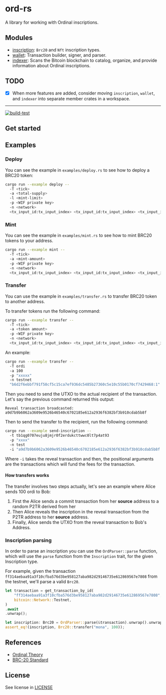 # ord-rs

A library for working with Ordinal inscriptions.

## Modules

- [inscription](src/inscription.rs): `Brc20` and `Nft` inscription types.
- [wallet](src/wallet.rs): Transaction builder, signer, and parser.
- [indexer](src/indexer.rs): Scans the Bitcoin blockchain to catalog, organize, and provide information about Ordinal inscriptions.

## TODO

- [x] When more features are added, consider moving `inscription`, `wallet`, and `indexer` into separate member crates in a workspace.

------------------------------------------------------------------------------------------------------------------------------

[![build-test](https://github.com/bitfinity-network/ord-rs/actions/workflows/build-test.yml/badge.svg)](https://github.com/bitfinity-network/ord-rs/actions/workflows/build-test.yml)

## Get started

## Examples

### Deploy

You can see the example in `examples/deploy.rs` to see how to deploy a BRC20 token:

```sh
cargo run --example deploy --
  -T <tick>
  -a <total-supply>
  -l <mint-limit>
  -p <WIF private key>
  -n <network>
  <tx_input_id:tx_input_index> <tx_input_id:tx_input_index> <tx_input_id:tx_input_index>
```

### Mint

You can see the example in `examples/mint.rs` to see how to mint BRC20 tokens to your address.

```sh
cargo run --example mint --
  -T <tick>
  -a <mint-amount>
  -p <WIF private key>
  -n <network>
  <tx_input_id:tx_input_index> <tx_input_id:tx_input_index> <tx_input_id:tx_input_index>
```

### Transfer

You can use the example in `examples/transfer.rs` to transfer BRC20 token to another address.

To transfer tokens run the following command:

```sh
cargo run --example transfer --
  -T <tick>
  -a <token amount>
  -p <WIF private key>
  -n <network>
  <tx_input_id:tx_input_index> <tx_input_id:tx_input_index> <tx_input_id:tx_input_index> 
```

An example:

```sh
cargo run --example transfer --
  -T ordi 
  -a 100 
  -p "xxxxx" 
  -n testnet 
  "b6d2f6ebbf791f58cf5c15ca7ef936dc5485b27360c5e10c55b0170cf7429468:1" "f9832ed4eaf8eb32f619fe0e24f6ab352a73c16ee456b03792f13c6329e6a1e4:1"
```

Then you need to send the UTXO to the actual recipient of the transaction.
Let's say the previous command returned this output:

`Reveal transaction broadcasted: a9d7b9b6062a3609e9526b46540c6702185e612a2936f6382bf3b910cdab5b8f`

Then to send the transfer to the recipient, run the following command:

```sh
cargo run --example send-inscription --
  -t tb1qg0707euju8jmjr0f2erdukcttwwc0lt7p4at93 
  -p "xxxx" 
  -n test 
  -i "a9d7b9b6062a3609e9526b46540c6702185e612a2936f6382bf3b910cdab5b8f:0" "0c86a1ba63234546c234a6e253a0844bb693d8093dc65a6cf28f200d475bd675:1"
```

Where `-i` takes the reveal transaction and then, the positional arguments are the transactions which will fund the fees for the transaction.

#### How transfers works

The transfer involves two steps actually, let's see an example where Alice sends 100 ordi to Bob:

1. First the Alice sends a commit transaction from her **source** address to a random P2TR derived from her
2. Then Alice reveals the inscription in the reveal transaction from the P2TR address to her **source** address.
3. Finally, Alice sends the UTXO from the reveal transaction to Bob's Address.

### Inscription parsing

In order to parse an inscription you can use the `OrdParser::parse` function, which will use the `parse` function from the `Inscription` trait, for the given Inscription type.

For example, given the transaction `ff314aebaa91a3f10cfba576d3be958127aba982d29146735e612869567e7808` from the testnet, we'll parse a valid `Brc20`.

```rust
let transaction = get_transaction_by_id(
    "ff314aebaa91a3f10cfba576d3be958127aba982d29146735e612869567e7808",
    bitcoin::Network::Testnet,
)
.await
.unwrap();

let inscription: Brc20 = OrdParser::parse(&transaction).unwrap().unwrap();
assert_eq!(inscription, Brc20::transfer("mona", 100));
```

## References

- [Ordinal Theory](https://docs.ordinals.com/inscriptions.html)
- [BRC-20 Standard](https://domo-2.gitbook.io/brc-20-experiment/)

## License

See license in [LICENSE](./LICENSE)
